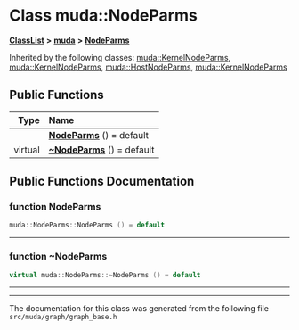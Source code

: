 

# Class muda::NodeParms



[**ClassList**](annotated.md) **>** [**muda**](namespacemuda.md) **>** [**NodeParms**](classmuda_1_1_node_parms.md)










Inherited by the following classes: [muda::KernelNodeParms](classmuda_1_1_kernel_node_parms.md),  [muda::KernelNodeParms](classmuda_1_1_kernel_node_parms.md),  [muda::HostNodeParms](classmuda_1_1_host_node_parms.md),  [muda::KernelNodeParms](classmuda_1_1_kernel_node_parms.md)
































## Public Functions

| Type | Name |
| ---: | :--- |
|   | [**NodeParms**](#function-nodeparms) () = default<br> |
| virtual  | [**~NodeParms**](#function-nodeparms) () = default<br> |




























## Public Functions Documentation




### function NodeParms 

```C++
muda::NodeParms::NodeParms () = default
```




<hr>



### function ~NodeParms 

```C++
virtual muda::NodeParms::~NodeParms () = default
```




<hr>

------------------------------
The documentation for this class was generated from the following file `src/muda/graph/graph_base.h`

